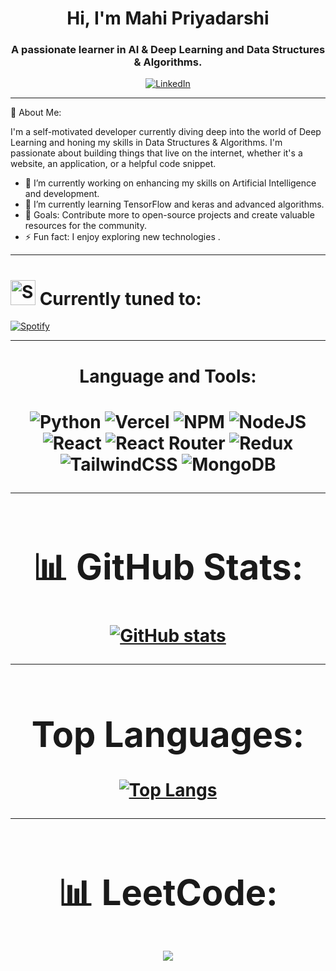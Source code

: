

<h1 align="center">Hi, I'm Mahi Priyadarshi</h1>
<h3 align="center">A passionate learner in AI & Deep Learning and Data Structures & Algorithms.</h3>

<p align="center">
  <a href="https://www.linkedin.com/in/Mahi-Priyadarshi/">
  <img alt="LinkedIn" src="https://img.shields.io/badge/LinkedIn-@Mahi-blue?style=flat-square&logo=linkedin" />
</a>
</p>


---

🚀 About Me:

I'm a self-motivated developer currently diving deep into the world of Deep Learning and honing my skills in Data Structures & Algorithms. I'm passionate about building things that live on the internet, whether it's a website, an application, or a helpful code snippet.

- 🔭 I’m currently working on enhancing my skills on Artificial Intelligence and development.
- 🌱 I’m currently learning TensorFlow and keras and advanced algorithms.
- 🎯 Goals: Contribute more to open-source projects and create valuable resources for the community.
- ⚡ Fun fact: I enjoy exploring new technologies .

---
# <img src="https://upload.wikimedia.org/wikipedia/commons/8/84/Spotify_icon.svg" width="40" alt="Spotify Logo" /> Currently tuned to:

[![Spotify](https://novatorem-weld-chi.vercel.app/api/spotify)](https://open.spotify.com/user/3135cdkxvzuinkg7fwuhmavlp3mi)


---
<center><h1>Language and Tools:<h1/><center/>



![Python](https://img.shields.io/badge/python-3670A0?style=flat&logo=python&logoColor=ffdd54)   ![Vercel](https://img.shields.io/badge/vercel-%23000000.svg?style=flat&logo=vercel&logoColor=white)  ![NPM](https://img.shields.io/badge/NPM-%23000000.svg?style=flat&logo=npm&logoColor=white)  ![NodeJS](https://img.shields.io/badge/node.js-6DA55F?style=flat&logo=node.js&logoColor=white) ![React](https://img.shields.io/badge/react-%2320232a.svg?style=flat&logo=react&logoColor=%2361DAFB) ![React Router](https://img.shields.io/badge/React_Router-CA4245?style=flat&logo=react-router&logoColor=white) ![Redux](https://img.shields.io/badge/redux-%23593d88.svg?style=flat&logo=redux&logoColor=white) ![TailwindCSS](https://img.shields.io/badge/tailwindcss-%2338B2AC.svg?style=flat&logo=tailwind-css&logoColor=white)  ![MongoDB](https://img.shields.io/badge/MongoDB-%234ea94b.svg?style=flat&logo=mongodb&logoColor=white)

---

# 📊 GitHub Stats:
[![GitHub stats](https://github-readme-stats-xi-livid-84.vercel.app/api?username=mahipriyadarshi)](https://github.com/mahipriyadarshi/github-readme-stats)

---

# Top Languages:
[![Top Langs](https://github-readme-stats-xi-livid-84.vercel.app/api/top-langs/?username=mahipriyadarshi&layout=donut-vertical)](https://github.com/mahipriyadarshi/github-readme-stats)

---

# 📊 LeetCode:
![](https://leetcard.jacoblin.cool/mahi_200430?ext=heatmap)





